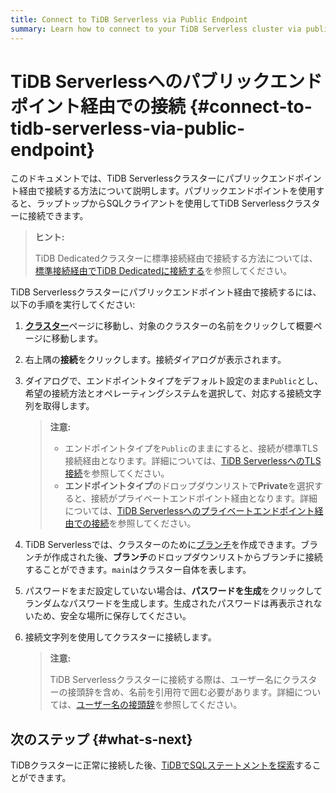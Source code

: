 ```yaml
---
title: Connect to TiDB Serverless via Public Endpoint
summary: Learn how to connect to your TiDB Serverless cluster via public endpoint.
---
```


# TiDB Serverlessへのパブリックエンドポイント経由での接続 {#connect-to-tidb-serverless-via-public-endpoint}

このドキュメントでは、TiDB Serverlessクラスターにパブリックエンドポイント経由で接続する方法について説明します。パブリックエンドポイントを使用すると、ラップトップからSQLクライアントを使用してTiDB Serverlessクラスターに接続できます。

> **ヒント:**
>
> TiDB Dedicatedクラスターに標準接続経由で接続する方法については、[標準接続経由でTiDB Dedicatedに接続する](/tidb-cloud/connect-via-standard-connection.md)を参照してください。

TiDB Serverlessクラスターにパブリックエンドポイント経由で接続するには、以下の手順を実行してください:

1.  [**クラスター**](https://tidbcloud.com/console/clusters)ページに移動し、対象のクラスターの名前をクリックして概要ページに移動します。

2.  右上隅の**接続**をクリックします。接続ダイアログが表示されます。

3.  ダイアログで、エンドポイントタイプをデフォルト設定のまま`Public`とし、希望の接続方法とオペレーティングシステムを選択して、対応する接続文字列を取得します。

    > **注意:**
    >
    > -   エンドポイントタイプを`Public`のままにすると、接続が標準TLS接続経由となります。詳細については、[TiDB ServerlessへのTLS接続](/tidb-cloud/secure-connections-to-serverless-clusters.md)を参照してください。
    > -   **エンドポイントタイプ**のドロップダウンリストで**Private**を選択すると、接続がプライベートエンドポイント経由となります。詳細については、[TiDB Serverlessへのプライベートエンドポイント経由での接続](/tidb-cloud/set-up-private-endpoint-connections-serverless.md)を参照してください。

4.  TiDB Serverlessでは、クラスターのために[ブランチ](/tidb-cloud/branch-overview.md)を作成できます。ブランチが作成された後、**ブランチ**のドロップダウンリストからブランチに接続することができます。`main`はクラスター自体を表します。

5.  パスワードをまだ設定していない場合は、**パスワードを生成**をクリックしてランダムなパスワードを生成します。生成されたパスワードは再表示されないため、安全な場所に保存してください。

6.  接続文字列を使用してクラスターに接続します。

    > **注意:**
    >
    > TiDB Serverlessクラスターに接続する際は、ユーザー名にクラスターの接頭辞を含め、名前を引用符で囲む必要があります。詳細については、[ユーザー名の接頭辞](/tidb-cloud/select-cluster-tier.md#user-name-prefix)を参照してください。

## 次のステップ {#what-s-next}

TiDBクラスターに正常に接続した後、[TiDBでSQLステートメントを探索](/basic-sql-operations.md)することができます。
